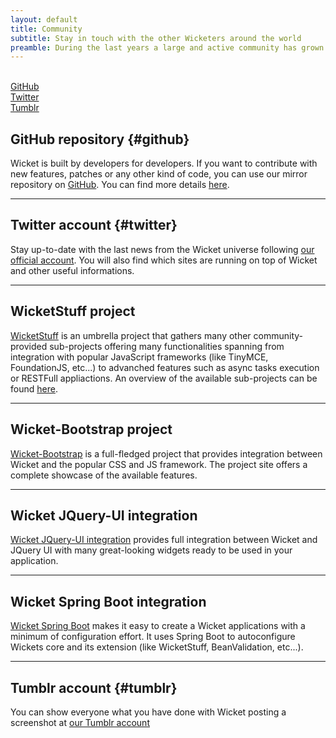 ```yaml
---
layout: default
title: Community
subtitle: Stay in touch with the other Wicketers around the world
preamble: During the last years a large and active community has grown around Wicket. Here you can find what it can offer you and how to join it.
---
```


<div class="button-bar">
    <a class="button" href="#github"><i class="fa fa-github-square"></i><br>GitHub</a>
    <a class="button" href="#twitter"><i class="fa fa-twitter"></i><br>Twitter</a>
    <a class="button" href="#tumblr"><i class="fa fa-tumblr-square"></i><br>Tumblr</a>
</div>

## GitHub repository {#github}

Wicket is built by developers for developers. If you want to contribute with new features, patches or any other kind of code, you can use our mirror 
repository on [GitHub](https://github.com/apache/wicket). You can find more details [here](../contribute/).

---

## Twitter account {#twitter}

Stay up-to-date with the last news from the Wicket universe following [our official account](https://twitter.com/apache_wicket). You will also find
which sites are running on top of Wicket and other useful informations.

---

## WicketStuff project

[WicketStuff](https://github.com/wicketstuff/) is an umbrella project that gathers many other community-provided sub-projects offering many functionalities spanning from integration
with popular JavaScript frameworks (like TinyMCE, FoundationJS, etc...) to advanched features such as async tasks execution or RESTFull appliactions.
An overview of the available sub-projects can be found [here](https://github.com/wicketstuff/core/wiki).

---

## Wicket-Bootstrap project

[Wicket-Bootstrap](http://wb-mgrigorov.rhcloud.com/) is a full-fledged project that provides integration between Wicket and the popular CSS and JS framework. The project site
offers a complete showcase of the available features.

---

## Wicket JQuery-UI integration

[Wicket JQuery-UI integration](http://www.7thweb.net/) provides full integration between Wicket and JQuery UI with many great-looking widgets ready to be used in your application. 

---

## Wicket Spring Boot integration

[Wicket Spring Boot](https://github.com/MarcGiffing/wicket-spring-boot) makes it easy to create a Wicket applications with a minimum of configuration effort. It uses Spring Boot to autoconfigure Wickets core and its extension (like WicketStuff, BeanValidation, etc...). 

---

## Tumblr account {#tumblr}

You can show everyone what you have done with Wicket posting a screenshot at [our Tumblr account](http://builtwithwicket.tumblr.com/) 
